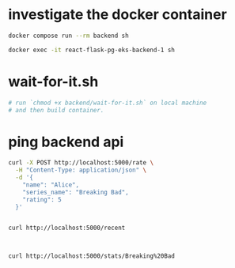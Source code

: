 
# investigate the docker container
```sh
docker compose run --rm backend sh

docker exec -it react-flask-pg-eks-backend-1 sh

```


# wait-for-it.sh
```sh
# run `chmod +x backend/wait-for-it.sh` on local machine
# and then build container.

```


# ping backend api
```sh
curl -X POST http://localhost:5000/rate \
  -H "Content-Type: application/json" \
  -d '{
    "name": "Alice",
    "series_name": "Breaking Bad",
    "rating": 5
  }'


curl http://localhost:5000/recent



curl http://localhost:5000/stats/Breaking%20Bad



```
